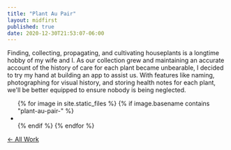 ```yaml
---
title: "Plant Au Pair"
layout: midfirst
published: true
date: 2020-12-30T21:53:07-06:00
---
```


Finding, collecting, propagating, and cultivating houseplants is a longtime hobby of my wife and I.
As our collection grew and maintaining an accurate account of the history of care for each plant
became unbearable, I decided to try my hand at building an app to assist us. With features like
naming, photographing for visual history, and storing health notes for each plant, we'll be better
equipped to ensure nobody is being neglected.

<ul class="img-grid list list--inline">
{% for image in site.static_files %}
  {% if image.basename contains "plant-au-pair-" %}
    <li>
      <a href="/assets/img/{{image.name}}?ver={{site.version}}">
        <img data-src="/assets/img/{{image.name}}?ver={{site.version}}" />
      </a>
    </li>
  {% endif %}
{% endfor %}
</ul>

<a href="/midfirst/work" class="take-me-back">&larr; All Work</a>
